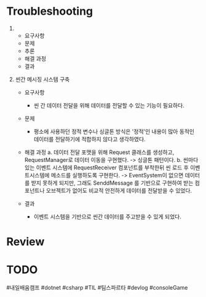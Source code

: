 # Troubleshooting
1. 
	* 요구사항
	* 문제
	* 추론
	* 해결 과정
	* 결과


2. 씬간 메시징 시스템 구축
	* 요구사항
		* 씬 간 데이터 전달을 위해 데이터를 전달할 수 있는 기능이 필요하다.

	* 문제
		* 평소에 사용하던 정적 변수나 싱글톤 방식은 '정적'인 내용이 많아 동적인 데이터를 전달하기에 적합하지 않다고 생각하였다.

	* 해결 과정
		a. 데이터 전달 포맷을 위해 Request 클래스를 생성하고, RequestManager로 데이터 이동을 구현했다.
			->  싱글톤 패턴이다.
		b. 씬마다 있는 이벤트 시스템에 RequestReceiver 컴포넌트를 부착한뒤 씬 로드 후 이벤트시스템에 메소드를 실행하도록 구현한다.
			-> EventSystem이 없으면 데이터를 받지 못하게 되지만, 그래도 SenddMessage 를 기반으로 구현하여 받는 컴포넌트나 오브젝트가 없어도 비교적 안전하게 데이터를 전달받을 수 있었다.

	* 결과
		* 이벤트 시스템을 기반으로 씬간 데이터를 주고받을 수 있게 되었다.


# Review


# TODO


#내일배움캠프 #dotnet #csharp #TIL #팀스파르타 #devlog #consoleGame